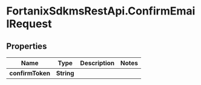 # FortanixSdkmsRestApi.ConfirmEmailRequest

## Properties
Name | Type | Description | Notes
------------ | ------------- | ------------- | -------------
**confirmToken** | **String** |  | 


